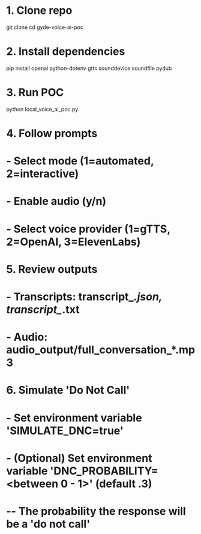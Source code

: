# 1. Clone repo
git clone <your-repo-url>
cd gyde-voice-ai-poc

# 2. Install dependencies
pip install openai python-dotenv gtts sounddevice soundfile pydub

# 3. Run POC
python local_voice_ai_poc.py

# 4. Follow prompts
#    - Select mode (1=automated, 2=interactive)
#    - Enable audio (y/n)
#    - Select voice provider (1=gTTS, 2=OpenAI, 3=ElevenLabs)

# 5. Review outputs
#    - Transcripts: transcript_*.json, transcript_*.txt
#    - Audio: audio_output/full_conversation_*.mp3

# 6. Simulate 'Do Not Call'
#    - Set environment variable 'SIMULATE_DNC=true'
#    - (Optional) Set environment variable 'DNC_PROBABILITY=<between 0 - 1>' (default .3)
#    -- The probability the response will be a 'do not call'

